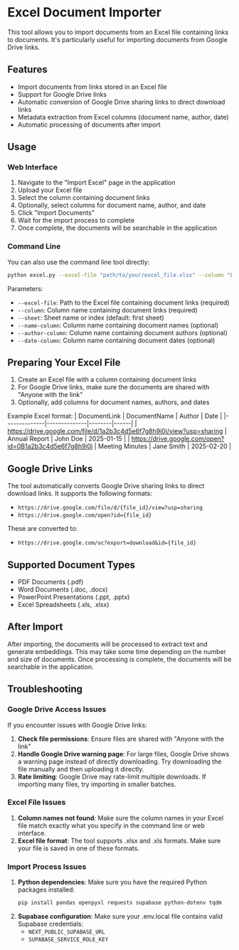 # Excel Document Importer

This tool allows you to import documents from an Excel file containing links to documents. It's particularly useful for importing documents from Google Drive links.

## Features

- Import documents from links stored in an Excel file
- Support for Google Drive links
- Automatic conversion of Google Drive sharing links to direct download links
- Metadata extraction from Excel columns (document name, author, date)
- Automatic processing of documents after import

## Usage

### Web Interface

1. Navigate to the "Import Excel" page in the application
2. Upload your Excel file
3. Select the column containing document links
4. Optionally, select columns for document name, author, and date
5. Click "Import Documents"
6. Wait for the import process to complete
7. Once complete, the documents will be searchable in the application

### Command Line

You can also use the command line tool directly:

```bash
python excel.py --excel-file "path/to/your/excel_file.xlsx" --column "LinkColumn" --name-column "NameColumn" --author-column "AuthorColumn" --date-column "DateColumn"
```

Parameters:
- `--excel-file`: Path to the Excel file containing document links (required)
- `--column`: Column name containing document links (required)
- `--sheet`: Sheet name or index (default: first sheet)
- `--name-column`: Column name containing document names (optional)
- `--author-column`: Column name containing document authors (optional)
- `--date-column`: Column name containing document dates (optional)

## Preparing Your Excel File

1. Create an Excel file with a column containing document links
2. For Google Drive links, make sure the documents are shared with "Anyone with the link"
3. Optionally, add columns for document names, authors, and dates

Example Excel format:
| DocumentLink | DocumentName | Author | Date |
|--------------|--------------|--------|------|
| https://drive.google.com/file/d/1a2b3c4d5e6f7g8h9i0j/view?usp=sharing | Annual Report | John Doe | 2025-01-15 |
| https://drive.google.com/open?id=0B1a2b3c4d5e6f7g8h9i0j | Meeting Minutes | Jane Smith | 2025-02-20 |

## Google Drive Links

The tool automatically converts Google Drive sharing links to direct download links. It supports the following formats:

- `https://drive.google.com/file/d/{file_id}/view?usp=sharing`
- `https://drive.google.com/open?id={file_id}`

These are converted to:
- `https://drive.google.com/uc?export=download&id={file_id}`

## Supported Document Types

- PDF Documents (.pdf)
- Word Documents (.doc, .docx)
- PowerPoint Presentations (.ppt, .pptx)
- Excel Spreadsheets (.xls, .xlsx)

## After Import

After importing, the documents will be processed to extract text and generate embeddings. This may take some time depending on the number and size of documents. Once processing is complete, the documents will be searchable in the application.

## Troubleshooting

### Google Drive Access Issues

If you encounter issues with Google Drive links:

1. **Check file permissions**: Ensure files are shared with "Anyone with the link"
2. **Handle Google Drive warning page**: For large files, Google Drive shows a warning page instead of directly downloading. Try downloading the file manually and then uploading it directly.
3. **Rate limiting**: Google Drive may rate-limit multiple downloads. If importing many files, try importing in smaller batches.

### Excel File Issues

1. **Column names not found**: Make sure the column names in your Excel file match exactly what you specify in the command line or web interface.
2. **Excel file format**: The tool supports .xlsx and .xls formats. Make sure your file is saved in one of these formats.

### Import Process Issues

1. **Python dependencies**: Make sure you have the required Python packages installed:
   ```bash
   pip install pandas openpyxl requests supabase python-dotenv tqdm
   ```
2. **Supabase configuration**: Make sure your .env.local file contains valid Supabase credentials:
   - `NEXT_PUBLIC_SUPABASE_URL`
   - `SUPABASE_SERVICE_ROLE_KEY`
